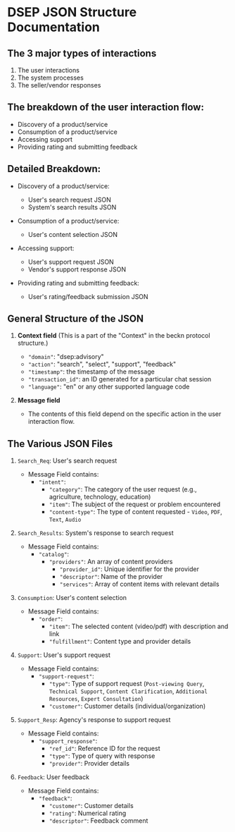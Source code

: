# DSEP JSON Structure Documentation

## The 3 major types of interactions
1. The user interactions
2. The system processes
3. The seller/vendor responses

## The breakdown of the user interaction flow:
- Discovery of a product/service
- Consumption of a product/service
- Accessing support
- Providing rating and submitting feedback

## Detailed Breakdown:
- Discovery of a product/service:
    - User's search request JSON
    - System's search results JSON

- Consumption of a product/service:
    - User's content selection JSON

- Accessing support:
    - User's support request JSON
    - Vendor's support response JSON

- Providing rating and submitting feedback:
    - User's rating/feedback submission JSON

## General Structure of the JSON
1. **Context field** (This is a part of the "Context" in the beckn protocol structure.)
    - `"domain"`: "dsep:advisory"
    - `"action"`: "search", "select", "support", "feedback" 
    - `"timestamp"`: the timestamp of the message
    - `"transaction_id"`: an ID generated for a particular chat session
    - `"language"`: "en" or any other supported language code

2. **Message field**
    - The contents of this field depend on the specific action in the user interaction flow.

## The Various JSON Files

1. `Search_Req`: User's search request
    - Message Field contains:
        - `"intent"`: 
            - `"category"`: The category of the user request (e.g., agriculture, technology, education)
            - `"item"`: The subject of the request or problem encountered
            - `"content-type"`: The type of content requested - `Video`, `PDF`, `Text`, `Audio`

2. `Search_Results`: System's response to search request
    - Message Field contains:
        - `"catalog"`: 
            - `"providers"`: An array of content providers
                - `"provider_id"`: Unique identifier for the provider
                - `"descriptor"`: Name of the provider
                - `"services"`: Array of content items with relevant details

3. `Consumption`: User's content selection
    - Message Field contains:
        - `"order"`: 
            - `"item"`: The selected content (video/pdf) with description and link
            - `"fulfillment"`: Content type and provider details

4. `Support`: User's support request
    - Message Field contains:
        - `"support-request"`: 
            - `"type"`: Type of support request (`Post-viewing Query`, `Technical Support`, `Content Clarification`, `Additional Resources`, `Expert Consultation`)
            - `"customer"`: Customer details (individual/organization)

5. `Support_Resp`: Agency's response to support request
    - Message Field contains:
        - `"support_response"`: 
            - `"ref_id"`: Reference ID for the request
            - `"type"`: Type of query with response
            - `"provider"`: Provider details

6. `Feedback`: User feedback
    - Message Field contains:
        - `"feedback"`: 
            - `"customer"`: Customer details
            - `"rating"`: Numerical rating
            - `"descriptor"`: Feedback comment
